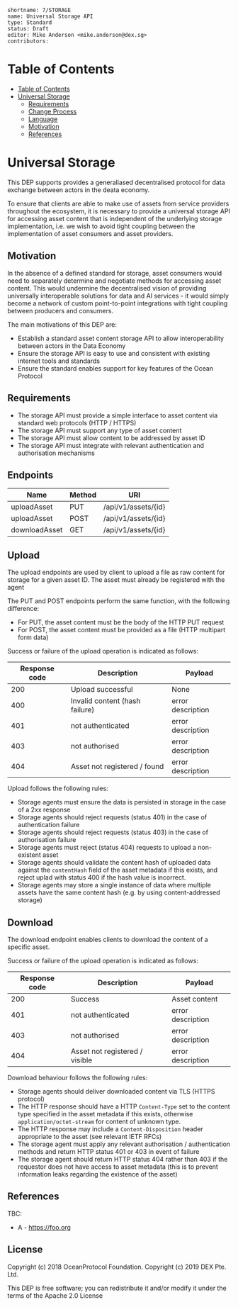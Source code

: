 ```
shortname: 7/STORAGE
name: Universal Storage API
type: Standard
status: Draft
editor: Mike Anderson <mike.anderson@dex.sg>
contributors: 
```

Table of Contents
=================

   * [Table of Contents](#table-of-contents)
   * [Universal Storage](#universal-storage)
      * [Requirements](#requirements)
      * [Change Process](#change-process)
      * [Language](#language)
      * [Motivation](#motivation)
      * [References](#references)


# Universal Storage 

This DEP supports provides a generaliased decentralised protocol for data exchange between actors in the deata economy.

To ensure that clients are able to make use of assets from service providers throughout the ecosystem, it is necessary
to provide a universal storage API for accessing asset content that is independent of the underlying storage implementation,
i.e. we wish to avoid tight coupling between the implementation of asset consumers and asset providers.

## Motivation

In the absence of a defined standard for storage, asset consumers would need to separately determine and negotiate
methods for accessing asset content. This would undermine the decentralised vision of providing universally interoperable
solutions for data and AI services - it would simply become a network of custom point-to-point integrations with
tight coupling between producers and consumers.

The main motivations of this DEP are:

* Establish a standard asset content storage API to allow interoperability between actors in the Data Economy
* Ensure the storage API is easy to use and consistent with existing internet tools and standards
* Ensure the standard enables support for key features of the Ocean Protocol


## Requirements

- The storage API must provide a simple interface to asset content via standard web protocols (HTTP / HTTPS)
- The storage API must support any type of asset content
- The storage API must allow content to be addressed by asset ID
- The storage API must integrate with relevant authentication and authorisation mechanisms

## Endpoints

| Name             | Method | URI                          |
|------------------|--------|------------------------------|
| uploadAsset      | PUT    | /api/v1/assets/{id}          |
| uploadAsset      | POST   | /api/v1/assets/{id}          |
| downloadAsset    | GET    | /api/v1/assets/{id}          |

## Upload

The upload endpoints are used by client to upload a file as raw content for storage for a given
asset ID. The asset must already be registered with the agent

The PUT and POST endpoints perform the same function, with the following difference:
- For PUT, the asset content must be the body of the HTTP PUT request
- For POST, the asset content must be provided as a file (HTTP multipart form data)

Success or failure of the upload operation is indicated as follows:

| Response code | Description                                       | Payload           |
|---------------|---------------------------------------------------|-------------------|
|           200 | Upload successful                                 | None              |
|           400 | Invalid content (hash failure)                    | error description |
|           401 | not authenticated                                 | error description |
|           403 | not authorised                                    | error description |
|           404 | Asset not registered / found                      | error description |


Upload follows the following rules:
- Storage agents must ensure the data is persisted in storage in the case of a 2xx response
- Storage agents should reject requests (status 401) in the case of authentication failure
- Storage agents should reject requests (status 403) in the case of authorisation failure
- Storage agents must reject (status 404) requests to upload a non-existent asset
- Storage agents should validate the content hash of uploaded data against the `contentHash` field of the asset metadata if this exists, and reject uplad with status 400 if the hash value is incorrect.
- Storage agents may store a single instance of data where multiple assets have the same content hash (e.g. by using content-addressed storage)


## Download

The download endpoint enables clients to download the content of a specific asset.

Success or failure of the upload operation is indicated as follows:

| Response code | Description                                       | Payload           |
|---------------|---------------------------------------------------|-------------------|
|           200 | Success                                           | Asset content     |
|           401 | not authenticated                                 | error description |
|           403 | not authorised                                    | error description |
|           404 | Asset not registered / visible                    | error description |


Download behaviour follows the following rules:
- Storage agents should deliver downloaded content via TLS (HTTPS protocol)
- The HTTP response should have a HTTP `Content-Type` set to the content type specified in the asset metadata if this exists, otherwise `application/octet-stream` for content of unknown type.
- The HTTP response may include a `Content-Disposition` header appropriate to the asset (see relevant IETF RFCs)
- The storage agent must apply any relevant authorisation / authentication methods and return HTTP status 401 or 403 in event of failure
- The storage agent should return HTTP status 404 rather than 403 if the requestor does not have access to asset metadata (this is to prevent information leaks regarding the existence of the asset)



## References

TBC:

* A - https://foo.org

## License

Copyright (c) 2018 OceanProtocol Foundation.
Copyright (c) 2019 DEX Pte. Ltd.

This DEP is free software; you can redistribute it and/or modify it under the terms of the Apache 2.0 License
